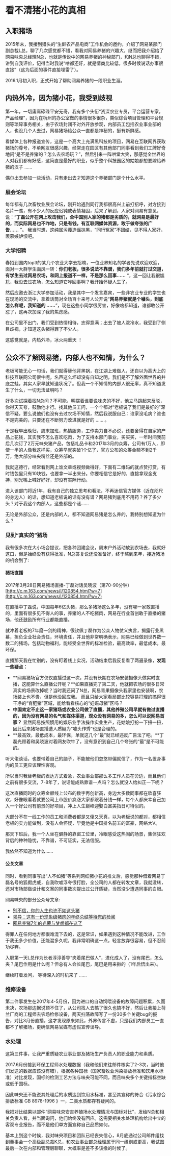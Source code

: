 # 看不清猪小花的真相

## 入职猪场

2015年末，我接到猎头的“生鲜农产品电商”工作机会的邀约，介绍了网易某部门副总裁L总，聊了几次感觉都不错，看我对网易养猪的兴趣大，继而把我介绍给了网易味央总经理N总，也就是传说中的网易养猪的神秘部门，和N总也聊得不错，讲到自我评价，记得当时我说“啥都还好，就是情商比较低，很多时候说话办事很直接”（这为后面的事件直接埋雷了）。

2016.1月初入职，正式开始了帮助网易养猪的一段职业生涯。

## 内热外冷，因为猪小花，我受到歧视

第一年，一切庸庸碌碌平安无奇，我有多个头衔“资深农业专员，平台运营专家，产品经理”，因为在杭州的办公室做的事情很多很杂，类似综合项目管理和平台规则等琐碎事务相关，由于农场封闭不对外开放参观，内部员工包括农业事业部的人，也没几个人去过，网易猪场给公众一直都是神秘的，挺有新鲜感。

看媒体上各种报道宣传，这是一个高大上充满黑科技的项目，网易在互联网界获取猪场的尊号，不单网友很感兴趣，经常走在园区有其他部门同事看到我们工牌好奇地问“是不是养猪的？怎么去农场玩？”，然后引来一阵哄堂大笑，那感觉全世界的人对我们都有好感，这简直是最好的职业，似乎整个科技园区的姑娘都想要嫁给养猪的汉子 ……

偶尔出去参加一些活动，只有走出去才知道这个养猪部门是个什么水平。

### 展会论坛

每年都有几次畜牧业展会论坛，刚开始遇到同行我都很高兴上前打招呼，对方接到名片一瞧，有不少人的反应迟钝或表情凝固，后来了解到，人家对网易有意见，说：“**丁磊公开在网上攻击我们，全中国别人家的猪都是劣质的，就网易是最好的，而实际网易也不咋地，只是有钱，有互联网媒体资源，敢于做夸张的广告……** ”。 我当时想，这纯属污蔑造谣抹黑，“同行冤家”不团结，见不得人家好，羡慕嫉妒恨吧。

### 大学招聘

春招到国内top3的某几个农业大学去招聘，一位业界知名的学者先说欢迎欢迎，面对一大群学生画风一转：**你们老板，很多说法不靠谱，我们多年前就打过交道，有学生去过网易农场，和网上报道不一样，不是那么回事……** “，这一回让我很尴尬，我没去过农场，怎么知道它咋回事啊？我开始怀疑人生了。

然后应邀去浙江大学参加活动，我是其中一个发言嘉宾，一些非农业专业的学生也在现场的交流中，拿着话筒对全场百十来号人公开说“**网易养猪就是个噱头，到底怎么样呢，我知道的 ……**”，现在这些小同学很厉害，好像啥都知道，谁都敢公开怼了，这再次加深了我的焦虑感。

在公司里不出门，我们受到热情相待，志得意满；出去了被人泼冷水，我受到了侧目歧视，才知道这头猪得罪了不少人。

这感觉就是，内热外冷，冰火两重天 ！

## 公众不了解网易猪，内部人也不知情，为什么？

老板可能无心一句话，我们就得替他背黑锅，在江湖上难做人，还自以为高大上的科技互联网公司很牛呢，名声这么坏却没有自知之明，我们是不了解外面世界的井底之蛙，其实人家早就知道状况了。但我一个不知情的内部人很无辜，真不知道发生了什么，一切无法证明吗？

好多次试探着找N总问？不可能，明摆着谁要说味央的不好，他立马跳起来反驳，你得天天夸，鼓励他才行。找其他员工问，一个个都对“老板说了我们是最好的”深信不疑，要么说他们也没有去过农场不知情，然后我说服自己：谁家没毛病？谁也不是完美的，只要还在不断努力改进就是好的 …… 。

于是我早出晚归，周末加班，热情服务，工作卖力自不必说，还要舍得在自家的产品上花钱，其实我不怎么喜欢吃肉，为了支持本部门事业，买买买，一年时间我前后几次订了2万元味央猪产品，包括礼品卡和2017年3月的众筹，公司有1万人，即使一半的人像我这样买，众筹早就突破1个亿了，官方公布的众筹金额不到2千万，绝大部分味央粉丝还是外部的。

我就这德行，经常看到网上谁文章或视频做得好，下面有二维码的就点赞打赏，有时钱包里只有10块钱，也要拿一半出来分。你要相信它是好的，直接拿现金支持，别光嘴上喊好好好，却没有实际行动。

进入该部门将近1年，我有自己的独立思考和看法，不再迷信官方媒体（近在咫尺的身边人）的话，想知道老板说的话有没有谱？网易猪到底用不用药？养了多少头？对于我这个内部人，这些都是个谜……

无论是外部公众，还是内部的人，都不知道网易猪是怎么养的，我特别想知道为什么？

### 见到“真实的”猪场

我有很多次在大小场合提议，把各种团建会议，周末户外活动放到农场去，我就好这口，但是始终没有获得批准，N总答复说还没准备好，终于熬到来年，接近猪场的机会到了:

#### **猪场直播**

2017年3月28日网易猪场直播-丁磊对话吴晓波（第70-90分钟）[http://c.m.163.com/news/l/120854.html?w=7](http://c.m.163.com/news/l/120854.html?w=7)

在直播中丁磊说，中国每年6亿头猪，那么多猪场这么多年，没有哪一家敢直播的，里面有很多见不得人的事，养猪的人不吃猪肉，网易在行业首创敢于直播的猪场，他还鼓励所有行业都能直播。

就冲着老板的7年磨一剑的精神，很钦佩丁磊作为公众人物仗义执言，揭露行业黑幕，担负企业社会责任，环境责任，并且他非常明确表示，网易已经做到世界数一数二的猪场，包括动物福利，能经受全世界的标准检验，最高效率，最低成本，最环保。

直播那天我在忙别的，没有盯着线上实况，活动结束后我反复看了两遍录像，**发现一些疑点：**

* **网易猪场官方仅仅直播过这一次，并没有长期在农场安装摄像头做实时直播，这能算什么直播公开呢？**如果直播完了第二天，他就把农场的很多日常真实的场景改掉呢？当时我还问了N总，网易青果摄像头我家里也安装啊，农场装上也不贵，但是他没回应我。 而且只给大家看局部比较容易打理的搞得很干净的“育肥猪”区域，能给看看核心的“妊娠母猪”区吗？
* **中国肯定不止这一家猪场或农业公司做了直播，其他养殖公司早就有做过直播的，因为没有网易的名气和媒体渠道，观众没有网易的多，怎么可以说网易首家？** 显然网易按照惯用的娱乐业手法操作实业生产，花姑娘打扮一下扭一扭，因此后来猪场直播遭人质疑为“噱头作秀”也是合理的。
* **最高效，最低成本，最环保，单就这几个“最”就已经违反广告法了吧。**丁磊光顾着和吴晓波对着网友吹牛了，没有意识到自己几个夸张的“最”是不可能的。

听大佬谈话，也要带着自己的脑子，不能被他们忽悠带偏就信了，作为一名置身事内的员工更应该理性客观。

所以当时我替老板的表达方式着急，农业事业部那么多工作人员在旁边，而且他们之前有很多交流，7-8年了，说话能成熟靠谱一点吗？怎么就没人给纠正一下呢？

这次直播同时的众筹金额线上公布的数字再创新高，身边大多数同事都在欣喜狂欢，好像眼看着就要公司上市股价疯涨大家都跟着分钱一样，每个人都庆幸自己加入一个好公司有前景的好项目，冲上人生巅峰迎娶白富美指日可待似的。

大部分不在一线工作的员工和消费者都是又傻又天真，以为老板说的都对，都相信老板的实力能做到，没有人会怀疑，毕竟他是中国排名前五的富豪，网络大V。

那天下班后，我一个人坐在僻静的靠窗工位里，冷眼感受这热闹的场景，集体狂欢背后的种种隐忧，不靠谱，不可证实，无法信服。

我依然不知道为什么……

#### 公关文章

同时，看到同事写出“人不如猪”等系列网红猪小花的推文后，感觉那种借着网易丁磊名号的狐假虎威，自我吹嘘浮夸很打脸，全公司的人都在转发文章，我就没转，还对市场部做设计和文案的同事数次提出过公开质疑，当然没少遭遇同事的白眼。

网易味央的部分公众号文章:

* [别不信，你的人生也许不如这头猪](https://mp.weixin.qq.com/s?__biz=MzI4MDE2MjIxMg==&mid=2650755972&idx=1&sn=a7d175a2a62ed7767750e1665992c608&chksm=f3b7494fc4c0c059c3b9543843192618eee26c60d0536253517b3e56d3feada138200c40e42d&mpshare=1&scene=1&srcid=0227FC4EUIMGzu87SXqNPpvg#rd)
* [领导：这有一份现象级猪肉的年终总结等待您的检阅](https://mp.weixin.qq.com/s?__biz=MzI4MDE2MjIxMg==&mid=2650755792&idx=1&sn=59a35d72681dde3e3428c7de3b6af022&chksm=f3b7481bc4c0c10d17250f20541cd1e0ade2ff148884f525de5872455f124aa26b8aa6e5307b&mpshare=1&scene=1&srcid=0227ehapvVU4qBFjt0o4mS3b#rd)
* [网易养猪7年的光荣与梦想都在这了](https://zhuanlan.zhihu.com/p/25747948)

得罪人在任何地方都很难混下去的，这是常识，如果遇到这种情况不能改进，工作于我无多少价值，还能混多久呢，我非常明确这一点，轻言放弃很容易，但不忍前功尽弃。

入职第一天L总作为长者淳淳善导“夹着尾巴做人”，进化成人了，没有尾巴，怎么夹？尾巴作用是什么呢？但总有人会长尾巴，尾巴是用来揪的（1年后悟出来）。

继续盯着发问， 等待深入的时机来了 ……

### 维修设备

第二件事发生在2017年4-5月份，因为进口的自动饲喂设备的故障问题积累，久而未决，农场那边据说顶不住了，从公司找人去搞了很久也搞不好，然后让我接上荷兰厂商的工程师去农场检修设备，两天扫荡故障写了一份30多个关键bug的报告，对比3月份直播，这才发现原来如此，外界传言不虚，只是我们内部员工一直都不了解猪场，更确信网易官媒有虚假宣传误导。

### 水处理

这第三件事，让我严重质疑农业事业部及猪场生产负责人的职业能力和素质。

2017.6月份接到环保工程师水处理数据（我和他们来往邮件核实了2-3次，当时他们发送的数据应该没有错），根据各种国标（国家畜牧业污染排放标准和饮用水标准）对比发现，国标的检测工艺方法与味央可能不同，而且味央多个关键指标空缺或低于国标。

因此味央还不能说其处理后的水质达到饮用水标准，甚至其宣称的符合《污水综合排放标准 GB 8978-1996 》一，二类水质都存有疑问的。

我把对比结果以邮件“网易味央安吉养殖场水处理情况与国标对比”，发给N总和相关负责人看，并当面询问，他们始终没有回应。这需要相关水处理机构给出中立的客观专业报告，而不是他们单方面宣称自己品质如何。

基本上到这个时候，我对味央项目和团队已经丧失信心，8月底通过公司邮件组找到董事会一个高级副总裁K总，和农业事业部总经理属于同一级别或更高，我试图最后一次在内部和管理层聊聊，大概率是差不多该撤的时候了。

